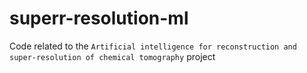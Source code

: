 # superr-resolution-ml
Code related to the `Artificial intelligence for reconstruction and super-resolution of chemical tomography` project
